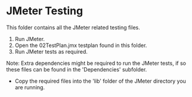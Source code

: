 # JMeter Testing

This folder contains all the JMeter related testing files.

1. Run JMeter.
2. Open the 02TestPlan.jmx testplan found in this folder.
3. Run JMeter tests as required.

Note: Extra dependencies might be required to run the JMeter tests, if so these files can be found in the 'Dependencies' subfolder.

- Copy the required files into the 'lib' folder of the JMeter directory you are running.
